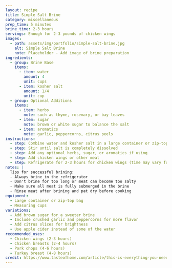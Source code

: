 ```yaml
---
layout: recipe
title: Simple Salt Brine
category: miscellaneous
prep_time: 5 minutes
brine_time: 2-3 hours
servings: Enough for 2-3 pounds of chicken wings
images:
  - path: assets/img/portfolio/simple-salt-brine.jpg
    alt: Simple Salt Brine
    note: Placeholder - Add image of brine preparation
ingredients:
  - group: Brine Base
    items:
      - item: water
        amount: 4
        unit: cups
      - item: kosher salt
        amount: 1/4
        unit: cup
  - group: Optional Additions
    items:
      - item: herbs
        note: such as thyme, rosemary, or bay leaves
      - item: sugar
        note: brown or white sugar to balance the salt
      - item: aromatics
        note: garlic, peppercorns, citrus peels
instructions:
  - step: Combine water and kosher salt in a large container or zip-top bag
  - step: Stir until salt is completely dissolved
  - step: Add any optional herbs, sugar, or aromatics if using
  - step: Add chicken wings or other meat
  - step: Refrigerate for 2-3 hours for chicken wings (time may vary for other cuts of meat)
notes: |
  Tips for successful brining:
  - Always brine in the refrigerator
  - Don't brine for too long or meat can become too salty
  - Make sure all meat is fully submerged in the brine
  - Rinse meat after brining and pat dry before cooking
equipment:
  - Large container or zip-top bag
  - Measuring cups
variations:
  - Add brown sugar for a sweeter brine
  - Include crushed garlic and peppercorns for more flavor
  - Add citrus slices for brightness
  - Use apple cider instead of some of the water
recommended_uses:
  - Chicken wings (2-3 hours)
  - Chicken breasts (2-4 hours)
  - Pork chops (4-6 hours)
  - Turkey breast (4-8 hours)
credit: https://www.tasteofhome.com/article/this-is-everything-you-need-to-know-about-brine/
---
```

